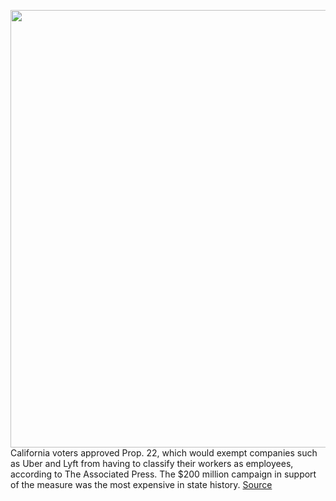 <img src='https://cdn.vox-cdn.com/thumbor/ELvW7Wa32KwuziburSreFeFYmQE=/0x0:4000x2678/1200x800/filters:focal(1680x1019:2320x1659)/cdn.vox-cdn.com/uploads/chorus_image/image/67735433/1228964768.0.jpg' width='700px' /><br/>
California voters approved Prop. 22, which would exempt companies such as Uber and Lyft from having to classify their workers as employees, according to The Associated Press. The $200 million campaign in support of the measure was the most expensive in state history.
<a href='https://www.theverge.com/2020/11/4/21546037/prop-22-california-uber-lyft-ballot-measure-result'> Source <a/>